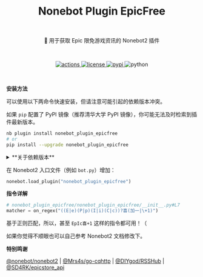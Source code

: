 <h1 align="center">Nonebot Plugin EpicFree</h1></br>


<p align="center">🤖 用于获取 Epic 限免游戏资讯的 Nonebot2 插件</p></br>


<p align="center">
  <a href="https://github.com/monsterxcn/nonebot_plugin_epicfree/actions">
    <img src="https://img.shields.io/github/workflow/status/monsterxcn/Typecho-Theme-VOID/Build?style=flat-square" alt="actions">
  </a>
  <a href="https://raw.githubusercontent.com/monsterxcn/nonebot_plugin_epicfree/master/LICENSE">
    <img src="https://img.shields.io/github/license/monsterxcn/nonebot_plugin_epicfree?style=flat-square" alt="license">
  </a>
  <a href="https://pypi.python.org/pypi/nonebot_plugin_epicfree">
    <img src="https://img.shields.io/pypi/v/nonebot_plugin_epicfree?style=flat-square" alt="pypi">
  </a>
  <img src="https://img.shields.io/badge/python-3.7.0+-blue?style=flat-square" alt="python"><br />
</p></br>


**安装方法**


可以使用以下两命令快速安装，但请注意可能引起的依赖版本冲突。

如果 `pip` 配置了 PyPI 镜像（推荐清华大学 PyPI 镜像），你可能无法及时检索到插件最新版本。


``` zsh
nb plugin install nonebot_plugin_epicfree
# or
pip install --upgrade nonebot_plugin_epicfree
```


<details><summary> **关于依赖版本** </summary><br>


以上述方式安装本插件时，可能由于版本差异引起报错，对于新手推荐在安装插件前先存留当前环境依赖版本，以便后续恢复：


```bash
# 备份当前的依赖版本
pip3 freeze > requirements.txt.txt

# 尝试安装 nonebot_plugin_epicfree

# 安装备份的依赖版本
pip3 install -r requirements.txt
```


当然，进阶方法是 **使用虚拟环境**，具体操作将不在本仓库讨论。


</details>


在 Nonebot2 入口文件（例如 `bot.py`）增加：


``` python
nonebot.load_plugin("nonebot_plugin_epicfree")
```


**指令详解**


```python
# nonebot_plugin_epicfree/nonebot_plugin_epicfree/__init__.py#L7
matcher = on_regex("((E|e)(P|p)(I|i)(C|c))?喜(加一|\+1)")
```


基于正则匹配，所以，甚至 `EpIc喜+1` 这样的指令都可用！（

如果你觉得不顺眼也可以自己参考 Nonebot2 文档修改下。


**特别鸣谢**


[@nonebot/nonebot2](https://github.com/nonebot/nonebot2/) | [@Mrs4s/go-cqhttp](https://github.com/Mrs4s/go-cqhttp) | [@DIYgod/RSSHub](https://github.com/DIYgod/RSSHub) | [@SD4RK/epicstore_api](https://github.com/SD4RK/epicstore_api)